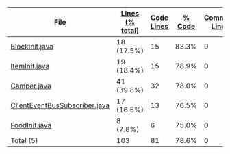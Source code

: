 
|File|[Lines (% total)](https://github.com/ItamarDenkberg/Camper/tree/main/Statistics/LinesDescending.md/)|[Code Lines](https://github.com/ItamarDenkberg/Camper/tree/main/Statistics/CodeDescending.md/)|[% Code](https://github.com/ItamarDenkberg/Camper/tree/main/Statistics/ProportionCodeDescending.md/)|[Comment Lines](https://github.com/ItamarDenkberg/Camper/tree/main/Statistics/CommentsDescending.md/)|[% Comment](https://github.com/ItamarDenkberg/Camper/tree/main/Statistics/ProportionCommentsAscending.md/)|[Blank Lines](https://github.com/ItamarDenkberg/Camper/tree/main/Statistics/BlanksDescending.md/)|[% Blank](https://github.com/ItamarDenkberg/Camper/tree/main/Statistics/ProportionBlanksDescending.md/)|
| --- | --- | --- | --- | --- | --- | --- | --- |
|[BlockInit.java](https://github.com/ItamarDenkberg/Camper/tree/main/./src/main/java/io/github/itamardenkberg/camper/core/init/BlockInit.java)|18 (17.5%)|15|83.3%|0|0.0%|3|16.7%|
|[ItemInit.java](https://github.com/ItamarDenkberg/Camper/tree/main/./src/main/java/io/github/itamardenkberg/camper/core/init/ItemInit.java)|19 (18.4%)|15|78.9%|0|0.0%|4|21.1%|
|[Camper.java](https://github.com/ItamarDenkberg/Camper/tree/main/./src/main/java/io/github/itamardenkberg/camper/Camper.java)|41 (39.8%)|32|78.0%|0|0.0%|9|22.0%|
|[ClientEventBusSubscriber.java](https://github.com/ItamarDenkberg/Camper/tree/main/./src/main/java/io/github/itamardenkberg/camper/core/util/ClientEventBusSubscriber.java)|17 (16.5%)|13|76.5%|0|0.0%|4|23.5%|
|[FoodInit.java](https://github.com/ItamarDenkberg/Camper/tree/main/./src/main/java/io/github/itamardenkberg/camper/core/init/FoodInit.java)|8 (7.8%)|6|75.0%|0|0.0%|2|25.0%|
|Total (5)|103|81|78.6%|0| 0.0%|22|21.4%|